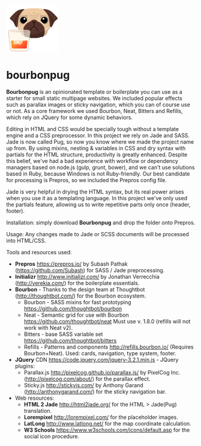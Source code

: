 [<img src="https://github.com/pixelminds/bourbonpug/blob/master/bourbonpug_logo.png" alt="Bourbonpug logo">](https://github.com/pixelminds/bourbonpug)
# bourbonpug
**Bourbonpug** is an opinionated template or boilerplate you can use as a starter for small static multipage websites. We included popular effects such as parallax images or sticky navigation, which you can of course use or not. As a core framework we used Bourbon, Neat, Bitters and Refills, which rely on JQuery for some dynamic behaviors. 

Editing in HTML and CSS would be specially tough without a template engine and a CSS preprocessor. In this project we rely on Jade and SASS. Jade is now called Pug, so now you know where we made the project name up from. By using mixins, nesting & variables in CSS and dry syntax with partials for the HTML structure, productivity is greatly enhanced. Despite this belief, we've had a bad experience with workflow or dependency managers based on node.js (gulp, grunt, bower), and we can't use solutions based in Ruby, because Windows is not Ruby-friendly. Our best candidate for processing is Prepros, so we included the Prepros config file.

Jade is very helpful in drying the HTML syntax, but its real power arises when you use it as a templating language. In this project we've only used the partials feature, allowing us to write repetitive parts only once (header, footer).

Installation: simply download **Bourbonpug** and drop the folder onto Prepros. 

Usage: Any changes made to Jade or SCSS documents will be processed into HTML/CSS.

Tools and resources used:

* **Prepros** https://prepros.io/ by Subash Pathak (https://github.com/Subash) for SASS / Jade preprocessing.
* **Initializr** http://www.initializr.com/ by Jonathan Verrecchia (http://verekia.com/) for the boilerplate essentials.
* **Bourbon** - Thanks to the design team at Thoughtbot (http://thoughtbot.com/) for the Bourbon ecosystem.
  * Bourbon - SASS mixins for fast prototyping https://github.com/thoughtbot/bourbon
  * Neat - Semantic grid for use with Bourbon https://github.com/thoughtbot/neat
    Must use v. 1.8.0 (refills will not work with Neat v2).
  * Bitters - base SASS variable set https://github.com/thoughtbot/bitters
  * Refills - Patterns and components http://refills.bourbon.io/ (Requires Bourbon+Neat). Used: cards, navigation, type system, footer.
* **JQuery** CDN https://code.jquery.com/jquery-3.2.1.min.js - JQuery plugins:
  * Parallax.js http://pixelcog.github.io/parallax.js/ by PixelCog Inc. (http://pixelcog.com/about/) for the parallax effect.
  * Sticky.js http://stickyjs.com/ by Anthony Garand (http://anthonygarand.com/) for the sticky navigation bar.
* Web resources:
  * **HTML 2 Jade** http://html2jade.org/ for the HTML > Jade(Pug) translation.
  * **Lorempixel** http://lorempixel.com/ for the placeholder images.
  * **LatLong** http://www.latlong.net/ for the map coordinate calculation.
  * **W3 Schools** https://www.w3schools.com/icons/default.asp for the social icon procedure.
